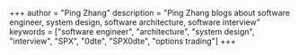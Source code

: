 +++
author = "Ping Zhang"
description = "Ping Zhang blogs about software engineer, system design, software architecture, software interview"
keywords = ["software engineer", "architecture", "system design", "interview", "SPX", "0dte", "SPX0dte", "options trading"]
+++
